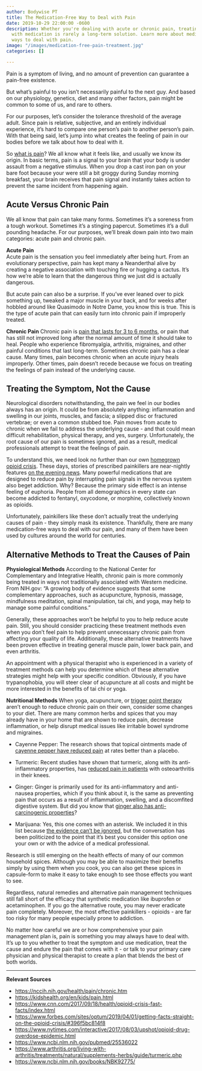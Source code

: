 ```yaml
---
author: Bodywise PT
title: The Medication-Free Way to Deal with Pain
date: 2019-10-29 22:00:00 -0600
description: Whether you're dealing with acute or chronic pain, treating that pain
  with medication is rarely a long-term solution. Learn more about medication-free
  ways to deal with pain.
image: "/images/medication-free-pain-treatment.jpg"
categories: []

---
```

Pain is a symptom of living, and no amount of prevention can guarantee a pain-free existence. 

But what’s painful to you isn’t necessarily painful to the next guy. And based on our physiology, genetics, diet and many other factors, pain might be common to some of us, and rare to others.

For our purposes, let’s consider the tolerance threshold of the average adult. Since pain is relative, subjective, and an entirely individual experience, it’s hard to compare one person’s pain to another person’s pain. With that being said, let’s jump into what creates the feeling of pain in our bodies before we talk about how to deal with it.

So [what is pain](https://kidshealth.org/en/kids/pain.html)? We all know what it feels like, and usually we know its origin. In basic terms, pain is a signal to your brain that your body is under assault from a negative stimulus. When you drop a cast iron pan on your bare foot because your were still a bit groggy during Sunday morning breakfast, your brain receives that pain signal and instantly takes action to prevent the same incident from happening again.

## Acute Versus Chronic Pain

We all know that pain can take many forms. Sometimes it’s a soreness from a tough workout. Sometimes it’s a stinging papercut. Sometimes it’s a dull pounding headache. For our purposes, we’ll break down pain into two main categories: acute pain and chronic pain.

**Acute Pain**  
Acute pain is the sensation you feel immediately after being hurt. From an evolutionary perspective, pain has kept many a Neanderthal alive by creating a negative association with touching fire or hugging a cactus. It’s how we’re able to learn that the dangerous thing we just did is actually dangerous.

But acute pain can also be a surprise. If you’ve ever leaned over to pick something up, tweaked a major muscle in your back, and for weeks after hobbled around like Quasimodo in Notre Dame, you know this is true. This is the type of acute pain that can easily turn into chronic pain if improperly treated.

**Chronic Pain** 
Chronic pain is [pain that lasts for 3 to 6 months](https://nccih.nih.gov/health/pain/chronic.htm#hed2), or pain that has still not improved long after the normal amount of time it should take to heal. People who experience fibromyalgia, arthritis, migraines, and other painful conditions that last long-term. Sometimes chronic pain has a clear cause. Many times, pain becomes chronic when an acute injury heals improperly. Other times, pain doesn’t recede because we focus on treating the feelings of pain instead of the underlying cause.

## Treating the Symptom, Not the Cause

Neurological disorders notwithstanding, the pain we feel in our bodies always has an origin. It could be from absolutely anything: inflammation and swelling in our joints, muscles, and fascia; a slipped disc or fractured vertebrae; or even a common stubbed toe. Pain moves from acute to chronic when we fail to address the underlying cause - and that could mean difficult rehabilitation, physical therapy, and yes, surgery. Unfortunately, the root cause of our pain is sometimes ignored, and as a result, medical professionals attempt to treat the feelings of pain.

To understand this, we need look no further than our own [homegrown opioid crisis](https://www.nytimes.com/interactive/2017/08/03/upshot/opioid-drug-overdose-epidemic.html). These days, stories of prescribed painkillers are near-nightly features [on the evening news](https://www.cnn.com/2017/09/18/health/opioid-crisis-fast-facts/index.html). Many powerful medications that are designed to reduce pain by interrupting pain signals in the nervous system also beget addiction. Why? Because the primary side effect is an intense feeling of euphoria. People from all demographics in every state can become addicted to fentanyl, oxycodone, or morphine, collectively known as opioids.

Unfortunately, painkillers like these don’t actually treat the underlying causes of pain - they simply mask its existence. Thankfully, there are many medication-free ways to deal with our pain, and many of them have been used by cultures around the world for centuries. 

## Alternative Methods to Treat the Causes of Pain

**Physiological Methods** 
According to the National Center for Complementary and Integrative Health, chronic pain is more commonly being treated in ways not traditionally associated with Western medicine. From NIH.gov: “A growing body of evidence suggests that some complementary approaches, such as acupuncture, hypnosis, massage, mindfulness meditation, spinal manipulation, tai chi, and yoga, may help to manage some painful conditions.”

Generally, these approaches won’t be helpful to you to help reduce acute pain. Still, you should consider practicing these treatment methods even when you don’t feel pain to help prevent unnecessary chronic pain from affecting your quality of life. Additionally, these alternative treatments have been proven effective in treating general muscle pain, lower back pain, and even arthritis.

An appointment with a physical therapist who is experienced in a variety of treatment methods can help you determine which of these alternative strategies might help with your specific condition. Obviously, if you have trypanophobia, you will steer clear of acupuncture at all costs and might be more interested in the benefits of tai chi or yoga.

**Nutritional Methods** 
When yoga, acupuncture, or [trigger point therapy](/trigger-point-therapy/) aren’t enough to reduce chronic pain on their own, consider some changes to your diet. There are many common herbs and spices that you may already have in your home that are shown to reduce pain, decrease inflammation, or help disrupt medical issues like irritable bowel syndrome and migraines. 

- Cayenne Pepper: The research shows that topical ointments made of [cayenne pepper have reduced pain](https://www.ncbi.nlm.nih.gov/pubmed/25536022) at rates better than a placebo.

- Turmeric: Recent studies have shown that turmeric, along with its anti-inflammatory properties, has [reduced pain in patients](https://www.arthritis.org/living-with-arthritis/treatments/natural/supplements-herbs/guide/turmeric.php) with osteoarthritis in their knees.

- Ginger: Ginger is primarily used for its anti-inflammatory and anti-nausea properties, which if you think about it, is the same as preventing pain that occurs as a result of inflammation, swelling, and a discomfited digestive system. But did you know that [ginger also has anti-carcinogenic properties](https://www.ncbi.nlm.nih.gov/books/NBK92775/)?

- Marijuana: Yes, this one comes with an asterisk. We included it in this list because [the evidence can’t be ignored](https://www.ncbi.nlm.nih.gov/pubmed/29513392), but the conversation has been politicized to the point that it’s best you consider this option one your own or with the advice of a medical professional.

Research is still emerging on the health effects of many of our common household spices. Although you may be able to maximize their benefits simply by using them when you cook, you can also get these spices in capsule-form to make it easy to take enough to see those effects you want to see.

Regardless, natural remedies and alternative pain management techniques still fall short of the efficacy that synthetic medication like ibuprofen or acetaminophen. If you go the alternative route, you may never eradicate pain completely. Moreover, the most effective painkillers - opioids - are far too risky for many people especially prone to addiction.

No matter how careful we are or how comprehensive your pain management plan is, pain is something you may always have to deal with. It’s up to you whether to treat the symptom and use medication, treat the cause and endure the pain that comes with it - or talk to your primary care physician and physical therapist to create a plan that blends the best of both worlds.

---

**Relevant Sources**
- https://nccih.nih.gov/health/pain/chronic.htm
- https://kidshealth.org/en/kids/pain.html
- https://www.cnn.com/2017/09/18/health/opioid-crisis-fast-facts/index.html
- https://www.forbes.com/sites/optum/2019/04/01/getting-facts-straight-on-the-opioid-crisis/#396f5bc814f8
- https://www.nytimes.com/interactive/2017/08/03/upshot/opioid-drug-overdose-epidemic.html
- https://www.ncbi.nlm.nih.gov/pubmed/25536022
- https://www.arthritis.org/living-with-arthritis/treatments/natural/supplements-herbs/guide/turmeric.php
- https://www.ncbi.nlm.nih.gov/books/NBK92775/